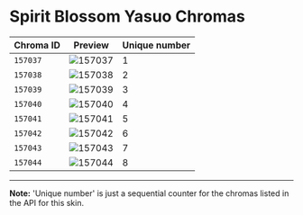 # Spirit Blossom Yasuo Chromas

| Chroma ID | Preview | Unique number |
|---|---|---|
| `157037` | ![157037](https://raw.communitydragon.org/latest/plugins/rcp-be-lol-game-data/global/default/v1/champion-chroma-images/157/157037.png) | 1 |
| `157038` | ![157038](https://raw.communitydragon.org/latest/plugins/rcp-be-lol-game-data/global/default/v1/champion-chroma-images/157/157038.png) | 2 |
| `157039` | ![157039](https://raw.communitydragon.org/latest/plugins/rcp-be-lol-game-data/global/default/v1/champion-chroma-images/157/157039.png) | 3 |
| `157040` | ![157040](https://raw.communitydragon.org/latest/plugins/rcp-be-lol-game-data/global/default/v1/champion-chroma-images/157/157040.png) | 4 |
| `157041` | ![157041](https://raw.communitydragon.org/latest/plugins/rcp-be-lol-game-data/global/default/v1/champion-chroma-images/157/157041.png) | 5 |
| `157042` | ![157042](https://raw.communitydragon.org/latest/plugins/rcp-be-lol-game-data/global/default/v1/champion-chroma-images/157/157042.png) | 6 |
| `157043` | ![157043](https://raw.communitydragon.org/latest/plugins/rcp-be-lol-game-data/global/default/v1/champion-chroma-images/157/157043.png) | 7 |
| `157044` | ![157044](https://raw.communitydragon.org/latest/plugins/rcp-be-lol-game-data/global/default/v1/champion-chroma-images/157/157044.png) | 8 |

---

**Note:** 'Unique number' is just a sequential counter for the chromas listed in the API for this skin.